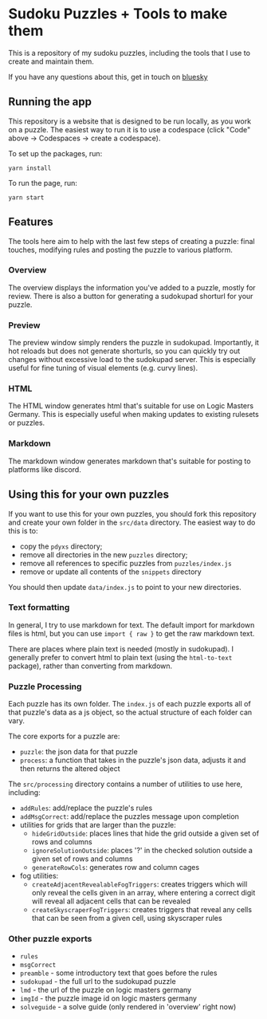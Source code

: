 # Sudoku Puzzles + Tools to make them

This is a repository of my sudoku puzzles, including the tools that I use to create and maintain them.

If you have any questions about this, get in touch on [bluesky](https://bsky.app/profile/pdyxs.bsky.social)

## Running the app

This repository is a website that is designed to be run locally, as you work on a puzzle. The easiest way to run it is to use a codespace (click "Code" above -> Codespaces -> create a codespace).

To set up the packages, run:
```
yarn install
```

To run the page, run:
```
yarn start
```

## Features

The tools here aim to help with the last few steps of creating a puzzle: final touches, modifying rules and posting the puzzle to various platform.

### Overview

The overview displays the information you've added to a puzzle, mostly for review. There is also a button for generating a sudokupad shorturl for your puzzle.

### Preview

The preview window simply renders the puzzle in sudokupad. Importantly, it hot reloads but does not generate shorturls, so you can quickly try out changes without excessive load to the sudokupad server. This is especially useful for fine tuning of visual elements (e.g. curvy lines).

### HTML

The HTML window generates html that's suitable for use on Logic Masters Germany. This is especially useful when making updates to existing rulesets or puzzles.

### Markdown

The markdown window generates markdown that's suitable for posting to platforms like discord.

## Using this for your own puzzles

If you want to use this for your own puzzles, you should fork this repository and create your own folder in the `src/data` directory. The easiest way to do this is to:
* copy the `pdyxs` directory;
* remove all directories in the new `puzzles` directory;
* remove all references to specific puzzles from `puzzles/index.js`
* remove or update all contents of the `snippets` directory

You should then update `data/index.js` to point to your new directories.

### Text formatting

In general, I try to use markdown for text. The default import for markdown files is html, but you can use `import { raw }` to get the raw markdown text.

There are places where plain text is needed (mostly in sudokupad). I generally prefer to convert html to plain text (using the `html-to-text` package), rather than converting from markdown.

### Puzzle Processing

Each puzzle has its own folder. The `index.js` of each puzzle exports all of that puzzle's data as a js object, so the actual structure of each folder can vary.

The core exports for a puzzle are:
* `puzzle`: the json data for that puzzle
* `process`: a function that takes in the puzzle's json data, adjusts it and then returns the altered object

The `src/processing` directory contains a number of utilities to use here, including:
* `addRules`: add/replace the puzzle's rules
* `addMsgCorrect`: add/replace the puzzles message upon completion
* utilities for grids that are larger than the puzzle:
  * `hideGridOutside`: places lines that hide the grid outside a given set of rows and columns
  * `ignoreSolutionOutside`: places '?' in the checked solution outside a given set of rows and columns
  * `generateRowCols`: generates row and column cages
* fog utilities:
  * `createAdjacentRevealableFogTriggers`: creates triggers which will only reveal the cells given in an array, where entering a correct digit will reveal all adjacent cells that can be revealed
  * `createSkyscraperFogTriggers`: creates triggers that reveal any cells that can be seen from a given cell, using skyscraper rules

### Other puzzle exports

* `rules`
* `msgCorrect`
* `preamble` - some introductory text that goes before the rules
* `sudokupad` - the full url to the sudokupad puzzle
* `lmd` - the url of the puzzle on logic masters germany
* `imgId` - the puzzle image id on logic masters germany
* `solveguide` - a solve guide (only rendered in 'overview' right now)